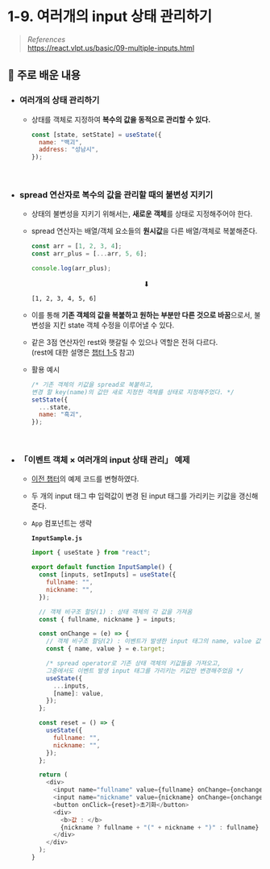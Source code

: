 # 1-9. 여러개의 input 상태 관리하기

> _References_ <br> https://react.vlpt.us/basic/09-multiple-inputs.html

## 📕 주로 배운 내용

- ### 여러개의 상태 관리하기

  - 상태를 객체로 지정하여 **복수의 값을 동적으로 관리할 수 있다.**

    ```javascript
    const [state, setState] = useState({
      name: "백괴",
      address: "성남시",
    });
    ```

<br>

- ### spread 연산자로 복수의 값을 관리할 때의 불변성 지키기

  - 상태의 불변성을 지키기 위해서는, **새로운 객체**를 상태로 지정해주어야 한다.
  - spread 연산자는 배열/객체 요소들의 **원시값**을 다른 배열/객체로 복붙해준다.

    ```javascript
    const arr = [1, 2, 3, 4];
    const arr_plus = [...arr, 5, 6];

    console.log(arr_plus);
    ```

    <center> ⬇ </center>

    ```bash
    [1, 2, 3, 4, 5, 6]
    ```

  - 이를 통해 **기존 객체의 값을 복붙하고 원하는 부분만 다른 것으로 바꿈**으로서, 불변성을 지킨 state 객체 수정을 이루어낼 수 있다.
  - 같은 3점 연산자인 rest와 햇갈릴 수 있으나 역할은 전혀 다르다. <br> (rest에 대한 설명은 <a href="https://github.com/uncyclocity/study_react/tree/main/1-05_props">챕터 1-5</a> 참고)
  - 활용 예시

    ```javascript
    /* 기존 객체의 키값을 spread로 복붙하고,
    변경 할 key(name)의 값만 새로 지정한 객체를 상태로 지정해주었다. */
    setState({
      ...state,
      name: "흑괴",
    });
    ```

<br>

- ### 「이벤트 객체 × 여러개의 input 상태 관리」 예제

  - <a href="https://github.com/uncyclocity/study_react/tree/main/1-08_manage-input">이전 챕터</a>의 예제 코드를 변형하였다.
  - 두 개의 input 태그 中 입력값이 변경 된 input 태그를 가리키는 키값을 갱신해준다.
  - `App` 컴포넌트는 생략

    **`InputSample.js`**

    ```javascript
    import { useState } from "react";

    export default function InputSample() {
      const [inputs, setInputs] = useState({
        fullname: "",
        nickname: "",
      });

      // 객체 비구조 할당(1) : 상태 객체의 각 값을 가져옴
      const { fullname, nickname } = inputs;

      const onChange = (e) => {
        // 객체 비구조 할당(2) : 이벤트가 발생한 input 태그의 name, value 값을 가져옴
        const { name, value } = e.target;

        /* spread operator로 기존 상태 객체의 키값들을 가져오고,
        그중에서도 이벤트 발생 input 태그를 가리키는 키값만 변경해주었음 */
        useState({
          ...inputs,
          [name]: value,
        });
      };

      const reset = () => {
        useState({
          fullname: "",
          nickname: "",
        });
      };

      return (
        <div>
          <input name="fullname" value={fullname} onChange={onchange} />
          <input name="nickname" value={nickname} onChange={onchange} />
          <button onClick={reset}>초기화</button>
          <div>
            <b>값 : </b>
            {nickname ? fullname + "(" + nickname + ")" : fullname}
          </div>
        </div>
      );
    }
    ```
